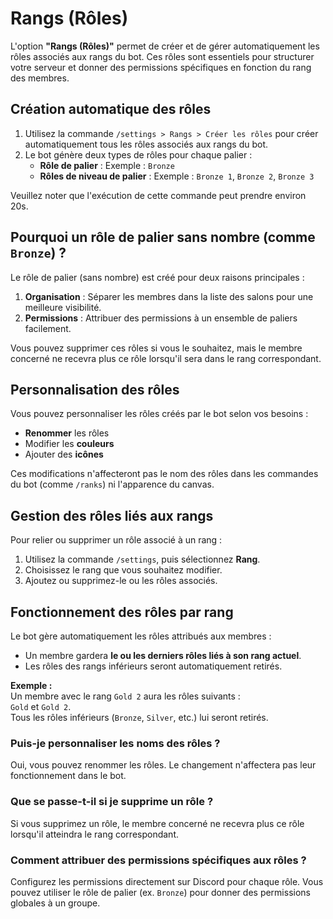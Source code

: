 # Rangs (Rôles)

L'option **"Rangs (Rôles)"** permet de créer et de gérer automatiquement les rôles associés aux rangs du bot. Ces rôles sont essentiels pour structurer votre serveur et donner des permissions spécifiques en fonction du rang des membres.

## Création automatique des rôles

1. Utilisez la commande `/settings > Rangs > Créer les rôles` pour créer automatiquement tous les rôles associés aux rangs du bot.
2. Le bot génère deux types de rôles pour chaque palier :
   * **Rôle de palier** : Exemple : `Bronze`
   * **Rôles de niveau de palier** : Exemple : `Bronze 1`, `Bronze 2`, `Bronze 3`

Veuillez noter que l'exécution de cette commande peut prendre environ 20s.

## Pourquoi un rôle de palier sans nombre (comme `Bronze`) ?

Le rôle de palier (sans nombre) est créé pour deux raisons principales :

1. **Organisation** : Séparer les membres dans la liste des salons pour une meilleure visibilité.
2. **Permissions** : Attribuer des permissions à un ensemble de paliers facilement.

Vous pouvez supprimer ces rôles si vous le souhaitez, mais le membre concerné ne recevra plus ce rôle lorsqu'il sera dans le rang correspondant.

## Personnalisation des rôles

Vous pouvez personnaliser les rôles créés par le bot selon vos besoins :

* **Renommer** les rôles
* Modifier les **couleurs**
* Ajouter des **icônes**

Ces modifications n'affecteront pas le nom des rôles dans les commandes du bot (comme `/ranks`) ni l'apparence du canvas.

## Gestion des rôles liés aux rangs

Pour relier ou supprimer un rôle associé à un rang :

1. Utilisez la commande `/settings`, puis sélectionnez **Rang**.
2. Choisissez le rang que vous souhaitez modifier.
3. Ajoutez ou supprimez-le ou les rôles associés.

## Fonctionnement des rôles par rang

Le bot gère automatiquement les rôles attribués aux membres :

* Un membre gardera **le ou les derniers rôles liés à son rang actuel**.
* Les rôles des rangs inférieurs seront automatiquement retirés.

**Exemple :**\
Un membre avec le rang `Gold 2` aura les rôles suivants :\
`Gold` et `Gold 2`.\
Tous les rôles inférieurs (`Bronze`, `Silver`, etc.) lui seront retirés.

### **Puis-je personnaliser les noms des rôles ?**

Oui, vous pouvez renommer les rôles. Le changement n'affectera pas leur fonctionnement dans le bot.

### **Que se passe-t-il si je supprime un rôle ?**

Si vous supprimez un rôle, le membre concerné ne recevra plus ce rôle lorsqu'il atteindra le rang correspondant.

### **Comment attribuer des permissions spécifiques aux rôles ?**

Configurez les permissions directement sur Discord pour chaque rôle. Vous pouvez utiliser le rôle de palier (ex. `Bronze`) pour donner des permissions globales à un groupe.
